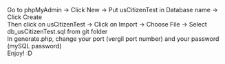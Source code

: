 Go to phpMyAdmin -> Click New -> Put usCitizenTest in Database name -> Click Create  
Then click on usCitizenTest -> Click on Import -> Choose File -> Select db_usCitizenTest.sql from git folder  
In generate.php, change your port (vergil port number) and your password (mySQL password)  
Enjoy! :D